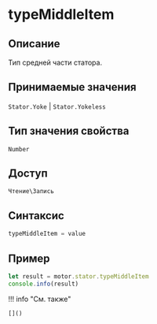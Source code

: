 # typeMiddleItem

## Описание
Тип средней части статора.

## Принимаемые значения
`Stator.Yoke` | `Stator.Yokeless`

## Тип значения свойства
`Number`

## Доступ
`Чтение\Запись`

## Синтаксис
```javascript
typeMiddleItem = value
```

## Пример
```javascript linenums="1"
let result = motor.stator.typeMiddleItem
console.info(result)
```

!!! info "См. также"

    []()


